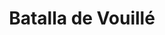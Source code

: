 ﻿---
title: "Batalla de Vouillé"
permalink: periodes_125.html
layout: periode
dataInici: 507
sidebar: periodes
pares:
  - id: 124
    title: "Reinos Francos"
    dataInici: "(481)"
    dataFi: "(751)"

fills:
jocsPrincipals:
jocsEscenaris:
jocsEpoca:
  - title: "Furor Barbarus"
    bggId: 138945
    escenari: "Vouillé"

jocsEpocaEscenaris:
---
